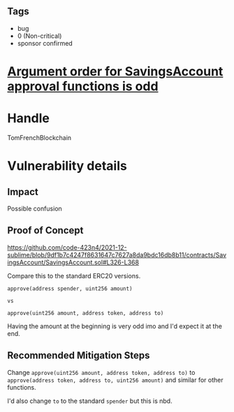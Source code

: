 ## Tags

- bug
- 0 (Non-critical)
- sponsor confirmed

# [Argument order for SavingsAccount approval functions is odd](https://github.com/code-423n4/2021-12-sublime-findings/issues/76) 

# Handle

TomFrenchBlockchain


# Vulnerability details

## Impact

Possible confusion

## Proof of Concept

https://github.com/code-423n4/2021-12-sublime/blob/9df1b7c4247f8631647c7627a8da9bdc16db8b11/contracts/SavingsAccount/SavingsAccount.sol#L326-L368

Compare this to the standard ERC20 versions.

```
approve(address spender, uint256 amount)

vs 

approve(uint256 amount, address token, address to)

```

Having the amount at the beginning is very odd imo and I'd expect it at the end.

## Recommended Mitigation Steps

Change `approve(uint256 amount, address token, address to)` to `approve(address token, address to, uint256 amount)` and similar for other functions.

I'd also change `to` to the standard `spender` but this is nbd.




